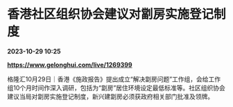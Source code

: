 # 香港社区组织协会建议对劏房实施登记制度

**2023-10-29 10:25**

**https://www.gelonghui.com/live/1269399**

格隆汇10月29日｜香港《施政报告》提出成立“解决劏房问题”工作组，会给工作组10个月时间作深入调研，包括为“劏房”居住环境设定最低标准等。社区组织协会建议当局对劏房实施登记制度，新兴建劏房必须获政府相关部门批准及领牌。